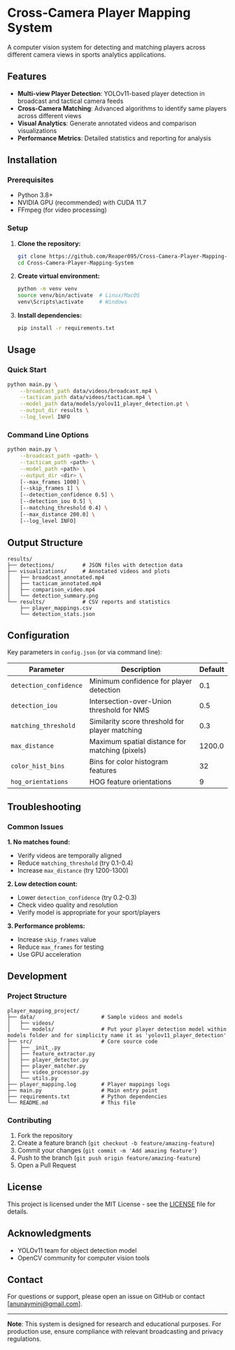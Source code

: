 # Cross-Camera Player Mapping System

A computer vision system for detecting and matching players across different camera views in sports analytics applications.

## Features

- **Multi-view Player Detection**: YOLOv11-based player detection in broadcast and tactical camera feeds
- **Cross-Camera Matching**: Advanced algorithms to identify same players across different views
- **Visual Analytics**: Generate annotated videos and comparison visualizations
- **Performance Metrics**: Detailed statistics and reporting for analysis

## Installation

### Prerequisites

- Python 3.8+
- NVIDIA GPU (recommended) with CUDA 11.7
- FFmpeg (for video processing)

### Setup

1. **Clone the repository:**
   ```bash
   git clone https://github.com/Reaper095/Cross-Camera-Player-Mapping-System.git
   cd Cross-Camera-Player-Mapping-System
   ```

2. **Create virtual environment:**
   ```bash
   python -m venv venv
   source venv/bin/activate  # Linux/MacOS
   venv\Scripts\activate     # Windows
   ```

3. **Install dependencies:**
   ```bash
   pip install -r requirements.txt
   ```

## Usage

### Quick Start

```bash
python main.py \
    --broadcast_path data/videos/broadcast.mp4 \
    --tacticam_path data/videos/tacticam.mp4 \
    --model_path data/models/yolov11_player_detection.pt \
    --output_dir results \
    --log_level INFO
```

### Command Line Options

```bash
python main.py \
    --broadcast_path <path> \
    --tacticam_path <path> \
    --model_path <path> \
    --output_dir <dir> \
    [--max_frames 1000] \
    [--skip_frames 1] \
    [--detection_confidence 0.5] \
    [--detection_iou 0.5] \
    [--matching_threshold 0.4] \
    [--max_distance 200.0] \
    [--log_level INFO]
```

## Output Structure

```
results/
├── detections/         # JSON files with detection data
├── visualizations/     # Annotated videos and plots
│   ├── broadcast_annotated.mp4
│   ├── tacticam_annotated.mp4
│   ├── comparison_video.mp4
│   └── detection_summary.png
└── results/            # CSV reports and statistics
    ├── player_mappings.csv
    └── detection_stats.json
```

## Configuration

Key parameters in `config.json` (or via command line):

| Parameter | Description | Default |
|-----------|-------------|---------|
| `detection_confidence` | Minimum confidence for player detection | 0.1 |
| `detection_iou` | Intersection-over-Union threshold for NMS | 0.5 |
| `matching_threshold` | Similarity score threshold for player matching | 0.3 |
| `max_distance` | Maximum spatial distance for matching (pixels) | 1200.0 |
| `color_hist_bins` | Bins for color histogram features | 32 |
| `hog_orientations` | HOG feature orientations | 9 |

## Troubleshooting

### Common Issues

**1. No matches found:**
- Verify videos are temporally aligned
- Reduce `matching_threshold` (try 0.1-0.4)
- Increase `max_distance` (try 1200-1300)

**2. Low detection count:**
- Lower `detection_confidence` (try 0.2-0.3)
- Check video quality and resolution
- Verify model is appropriate for your sport/players

**3. Performance problems:**
- Increase `skip_frames` value
- Reduce `max_frames` for testing
- Use GPU acceleration

## Development

### Project Structure

```
player_mapping_project/
├── data/                     # Sample videos and models
│   ├── videos/               
│   └── models/               # Put your player detection model within models folder and for simplicity name it as 'yolov11_player_detection'
├── src/                      # Core source code
│   ├── _init_.py             
│   ├── feature_extractor.py  
│   ├── player_detector.py   
│   ├── player_matcher.py     
│   ├── video_processor.py    
│   └── utils.py              
├── player_mapping.log        # Player mappings logs
├── main.py                   # Main entry point
├── requirements.txt          # Python dependencies
└── README.md                 # This file
```

### Contributing

1. Fork the repository
2. Create a feature branch (`git checkout -b feature/amazing-feature`)
3. Commit your changes (`git commit -m 'Add amazing feature'`)
4. Push to the branch (`git push origin feature/amazing-feature`)
5. Open a Pull Request

## License

This project is licensed under the MIT License - see the [LICENSE](LICENSE) file for details.

## Acknowledgments

- YOLOv11 team for object detection model
- OpenCV community for computer vision tools

## Contact

For questions or support, please open an issue on GitHub or contact [anunayminj@gmail.com].

---

**Note**: This system is designed for research and educational purposes. For production use, ensure compliance with relevant broadcasting and privacy regulations.
